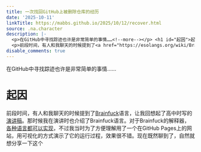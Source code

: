 ```yaml
---
title: 一次找回GitHub上被删除仓库的经历
date: '2025-10-11'
linkTitle: https://mabbs.github.io/2025/10/12/recover.html
source: .na.character
description: |-
  <p>在GitHub中寻找踪迹也许是非常简单的事情……<!--more--></p> <h1 id="起因">起因</h1>
  <p>前段时间，有人和我聊天的时候提到了<a href="https://esolangs.org/wiki/Brainfuck">Brainfuck</a>语言，让我回想起了高中时写的<a href="/%E6%BC%94%E8%AE%B2%E7%A8%BF/2018/06/20/Coding.html">演讲稿</a>。那时候我在演讲时也介绍了Brainfuck语言。对于Brainfuck的解释器，<a href="https://rosettacode.org/wiki/RCBF">各种语言都可以实现</a>，不过我当时为了方便理解用了一个在GitHub Pages上的网站，用可视化的方式演示了它的运行过程，效果很不错。现在既然聊到了，自然就想分享一下这个<a ...
disable_comments: true
---
```

<p>在GitHub中寻找踪迹也许是非常简单的事情……<!--more--></p> <h1 id="起因">起因</h1>
<p>前段时间，有人和我聊天的时候提到了<a href="https://esolangs.org/wiki/Brainfuck">Brainfuck</a>语言，让我回想起了高中时写的<a href="/%E6%BC%94%E8%AE%B2%E7%A8%BF/2018/06/20/Coding.html">演讲稿</a>。那时候我在演讲时也介绍了Brainfuck语言。对于Brainfuck的解释器，<a href="https://rosettacode.org/wiki/RCBF">各种语言都可以实现</a>，不过我当时为了方便理解用了一个在GitHub Pages上的网站，用可视化的方式演示了它的运行过程，效果很不错。现在既然聊到了，自然就想分享一下这个<a ...